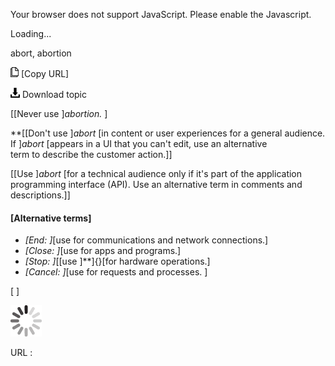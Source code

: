 Your browser does not support JavaScript. Please enable the Javascript.

Loading...

abort, abortion

![Copy URL](abort-abortion_files/Copy.png) [Copy URL]

![Download](abort-abortion_files/Download.png)
Download topic

[[Never use ]*abortion.* ]

**[[Don't use ]*abort* [in content or user experiences for a general audience. If ]*abort* [appears in a UI that you can't edit, use an alternative term to describe the customer action.]]

[[Use ]*abort* [for a technical audience only if it's part of the application programming interface (API). Use an alternative term in comments and descriptions.]]

#### [Alternative terms]

-   *[End: ]*[use for communications and network connections.]
-   *[Close: ]*[use for apps and programs.]
-   *[Stop: ]*[[use ]**]{}[for hardware operations.]
-   *[Cancel: ]*[use for requests and processes. ]

[
]

![In progress](abort-abortion_files/activity-large.gif)

URL :


